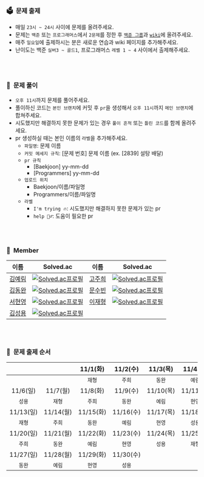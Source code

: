 ### 🗳&nbsp;&nbsp;문제 출제
- 매일 `23시 ~ 24시` 사이에 문제를 올려주세요.
- 문제는 `백준` 또는 `프로그래머스`에서 `2문제`를 정한 후 [`백준 그룹`](https://www.acmicpc.net/group/practice/15438)과 [`wiki`](https://github.com/aerimforest/CS-Study/wiki)에 올려주세요.
- 매주 `일요일`에 출제하시는 분은 새로운 연습과 wiki 페이지를 추가해주세요.
- 난이도는 백준 `실버3 ~ 골드1`, 프로그래머스 `레벨 1 ~ 4` 사이에서 출제해주세요.

<br><br>

### 📄&nbsp;&nbsp;문제 풀이
- `오후 11시`까지 문제를 풀어주세요.
- 풀이하신 코드는 `본인 브랜치`에 커밋 후 `pr`을 생성해서 `오후 11시`까지 `메인 브랜치`에 합쳐주세요.
- 시도했지만 해결하지 못한 문제가 있는 경우 `풀이 흔적` 또는 `틀린 코드`를 함께 올려주세요.
- pr 생성하실 때는 본인 이름의 `라벨`을 추가해주세요.
  - `파일명`: 문제 이름
  - `커밋 메세지 규칙`: [문제 번호] 문제 이름 (ex. [2839] 설탕 배달)
  - `pr 규칙`
    - [Baekjoon] yy-mm-dd
    - [Programmers] yy-mm-dd
  - `업로드 위치`
    - Baekjoon/이름/파일명
    - Programmers/이름/파일명
  - `라벨`
    - `I'm trying 🔥`: 시도했지만 해결하지 못한 문제가 있는 pr
    - `help 🙋‍♂️`: 도움이 필요한 pr  

<br><br>

### 👥&nbsp;&nbsp;Member
|이름|Solved.ac|이름|Solved.ac|
|--|--|--|--|
|[김예림](https://github.com/aerimforest)|[![Solved.ac프로필](http://mazassumnida.wtf/api/mini/generate_badge?boj=yerim5287)](https://solved.ac/yerim5287)|[고주희](https://github.com/ko509)|[![Solved.ac프로필](http://mazassumnida.wtf/api/mini/generate_badge?boj=budludl)](https://solved.ac/budludl)|
|[김동완](https://github.com/holawan)|[![Solved.ac프로필](http://mazassumnida.wtf/api/mini/generate_badge?boj=asdf134652)](https://solved.ac/asdf134652)|[문수빈](https://github.com/subinmun1997)|[![Solved.ac프로필](http://mazassumnida.wtf/api/mini/generate_badge?boj=subeloper)](https://solved.ac/subeloper)|
|[서현영](https://github.com/magnolia5)|[![Solved.ac프로필](http://mazassumnida.wtf/api/mini/generate_badge?boj=magnolia5)](https://solved.ac/magnolia5)|[이재형](https://github.com/jhl8041)|[![Solved.ac프로필](http://mazassumnida.wtf/api/mini/generate_badge?boj=jhl8041)](https://solved.ac/jhl8041)|
|[김성용](https://github.com/soeng-dev)|[![Solved.ac프로필](http://mazassumnida.wtf/api/mini/generate_badge?boj=tjddyd1565)](https://solved.ac/tjddyd1565)||

<br><br>

### 🔗&nbsp;&nbsp;문제 출제 순서
|||11/1(화)|11/2(수)|11/3(목)|11/4(금)|11/5(토)|
|:-:|:-:|:-:|:-:|:-:|:-:|:-:|
|||`재형`|`주희`|`동완`|`예림`|`현영`|
|11/6(일)|11/7(월)|11/8(화)|11/9(수)|11/10(목)|11/11(금)|11/12(토)|
|`성용`|`재형`|`주희`|`동완`|`예림`|`현영`|`성용`|
|11/13(일)|11/14(월)|11/15(화)|11/16(수)|11/17(목)|11/18(금)|11/19(토)|
|`재형`|`주희`|`동완`|`예림`|`현영`|`성용`|`재형`|
|11/20(일)|11/21(월)|11/22(화)|11/23(수)|11/24(목)|11/25(금)|11/26(토)|
|`주희`|`동완`|`예림`|`현영`|`성용`|`재형`|`주희`|
|11/27(일)|11/28(월)|11/29(화)|11/30(수)||||
|`동완`|`예림`|`현영`|`성용`||||
